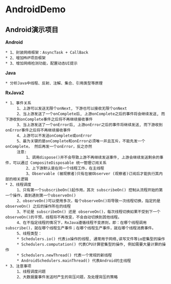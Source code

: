 # AndroidDemo #

## Android演示项目 ##

**Android**

    * 1、封装网络框架：AsyncTask + CallBack
    * 2、增加MVP项目框架
    * 3、增加网络检测功能，配置动态UI提示

**Java**

	* 分析Java中线程、反射、注解、集合、引用类型等原理

**RxJava2**

	* 1、事件关系
		 1、上游可以发送无限个onNext, 下游也可以接收无限个onNext
	     2、当上游发送了一个onComplete后, 上游onComplete之后的事件将会继续发送, 而下游收到onComplete事件之后将不再继续接收事件
	     3、当上游发送了一个onError后, 上游onError之后的事件将继续发送, 而下游收到onError事件之后将不再继续接收事件
	     4、上游可以不发送onComplete或onError
	     5、最为关键的是onComplete和onError必须唯一并且互斥，不能先发一个onComplete， 然后再发一个onError，反之亦然
	     注意:
	         1、调用dispose()并不会导致上游不再继续发送事件, 上游会继续发送剩余的事件，可以通过 CompositeDisposable 统一管理订阅关系
	         2、上下游默认是在同一个线程工作，在主线程
	         3、Observable (被观察者)只有在被Observer (观察者)订阅后才能执行其内部的相关逻辑
	* 2、线程调度
	     1、只有第一个subscribeOn()起作用，其次 subscribeOn() 控制从流程开始的第一个操作，直到遇到第一个observeOn()
	     2、observeOn()可以使用多次，每个observeOn()将导致一次线程切换，指定的是observeOn() 之后的操作所在的线程
	     3、不论是 subscribeOn() 还是 observeOn()，每次线程切换如果不受到下一个observeOn()的干预，线程将不再改变，不会自动切换到其他线程。
	     4、在不指定线程的情况下，RxJava遵循线程不变原则，即：在哪个线程调用subscribe()，就在哪个线程生产事件；在哪个线程生产事件，就在哪个线程消费事件。
	 	 5、线程类型：
	     * Schedulers.io() 代表io操作的线程, 通常用于网络,读写文件等io密集型的操作
	     * Schedulers.computation() 代表CPU计算密集型的操作, 例如需要大量计算的操作
	     * Schedulers.newThread() 代表一个常规的新线程
	     * AndroidSchedulers.mainThread() 代表Android的主线程
    * 3、注意事项
         1、线程调度问题
         2、大数据量事件发送时产生的背压问题，及处理背压的策略